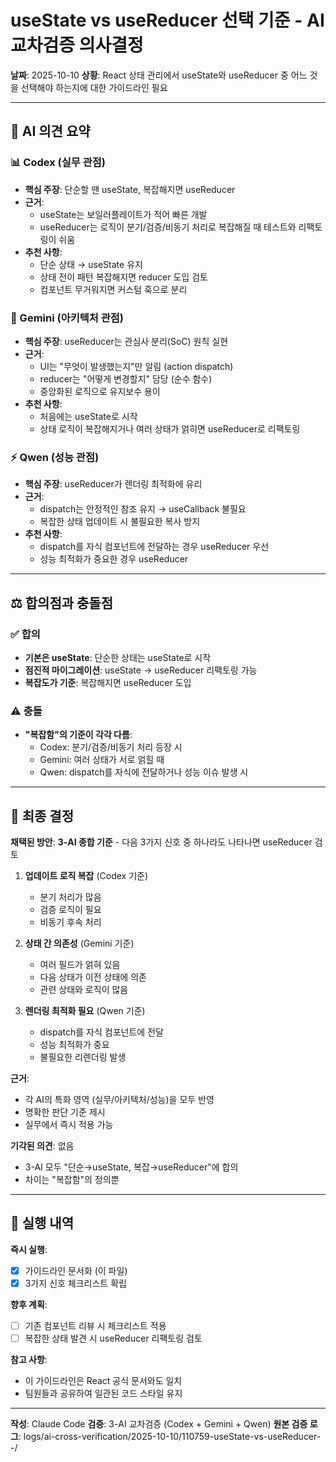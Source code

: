 # useState vs useReducer 선택 기준 - AI 교차검증 의사결정

**날짜**: 2025-10-10
**상황**: React 상태 관리에서 useState와 useReducer 중 어느 것을 선택해야 하는지에 대한 가이드라인 필요

---

## 🤖 AI 의견 요약

### 📊 Codex (실무 관점)
- **핵심 주장**: 단순할 땐 useState, 복잡해지면 useReducer
- **근거**:
  - useState는 보일러플레이트가 적어 빠른 개발
  - useReducer는 로직이 분기/검증/비동기 처리로 복잡해질 때 테스트와 리팩토링이 쉬움
- **추천 사항**:
  - 단순 상태 → useState 유지
  - 상태 전이 패턴 복잡해지면 reducer 도입 검토
  - 컴포넌트 무거워지면 커스텀 훅으로 분리

### 📐 Gemini (아키텍처 관점)
- **핵심 주장**: useReducer는 관심사 분리(SoC) 원칙 실현
- **근거**:
  - UI는 "무엇이 발생했는지"만 알림 (action dispatch)
  - reducer는 "어떻게 변경할지" 담당 (순수 함수)
  - 중앙화된 로직으로 유지보수 용이
- **추천 사항**:
  - 처음에는 useState로 시작
  - 상태 로직이 복잡해지거나 여러 상태가 얽히면 useReducer로 리팩토링

### ⚡ Qwen (성능 관점)
- **핵심 주장**: useReducer가 렌더링 최적화에 유리
- **근거**:
  - dispatch는 안정적인 참조 유지 → useCallback 불필요
  - 복잡한 상태 업데이트 시 불필요한 복사 방지
- **추천 사항**:
  - dispatch를 자식 컴포넌트에 전달하는 경우 useReducer 우선
  - 성능 최적화가 중요한 경우 useReducer

---

## ⚖️ 합의점과 충돌점

### ✅ 합의
- **기본은 useState**: 단순한 상태는 useState로 시작
- **점진적 마이그레이션**: useState → useReducer 리팩토링 가능
- **복잡도가 기준**: 복잡해지면 useReducer 도입

### ⚠️ 충돌
- **"복잡함"의 기준이 각각 다름**:
  - Codex: 분기/검증/비동기 처리 등장 시
  - Gemini: 여러 상태가 서로 얽힐 때
  - Qwen: dispatch를 자식에 전달하거나 성능 이슈 발생 시

---

## 🎯 최종 결정

**채택된 방안**: **3-AI 종합 기준** - 다음 3가지 신호 중 하나라도 나타나면 useReducer 검토

1. **업데이트 로직 복잡** (Codex 기준)
   - 분기 처리가 많음
   - 검증 로직이 필요
   - 비동기 후속 처리

2. **상태 간 의존성** (Gemini 기준)
   - 여러 필드가 얽혀 있음
   - 다음 상태가 이전 상태에 의존
   - 관련 상태와 로직이 많음

3. **렌더링 최적화 필요** (Qwen 기준)
   - dispatch를 자식 컴포넌트에 전달
   - 성능 최적화가 중요
   - 불필요한 리렌더링 발생

**근거**:
- 각 AI의 특화 영역 (실무/아키텍처/성능)을 모두 반영
- 명확한 판단 기준 제시
- 실무에서 즉시 적용 가능

**기각된 의견**: 없음
- 3-AI 모두 "단순→useState, 복잡→useReducer"에 합의
- 차이는 "복잡함"의 정의뿐

---

## 📝 실행 내역

**즉시 실행**:
- [x] 가이드라인 문서화 (이 파일)
- [x] 3가지 신호 체크리스트 확립

**향후 계획**:
- [ ] 기존 컴포넌트 리뷰 시 체크리스트 적용
- [ ] 복잡한 상태 발견 시 useReducer 리팩토링 검토

**참고 사항**:
- 이 가이드라인은 React 공식 문서와도 일치
- 팀원들과 공유하여 일관된 코드 스타일 유지

---

**작성**: Claude Code
**검증**: 3-AI 교차검증 (Codex + Gemini + Qwen)
**원본 검증 로그**: logs/ai-cross-verification/2025-10-10/110759-useState-vs-useReducer--/
